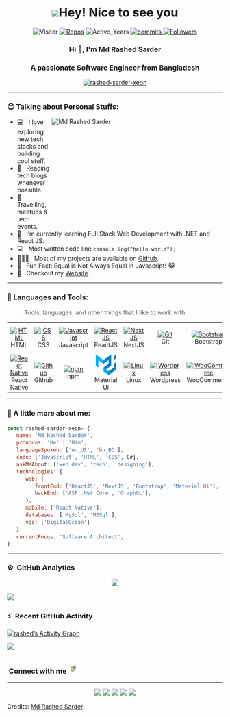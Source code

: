 <h1 align="center"> <img src="https://emojis.slackmojis.com/emojis/images/1531849430/4246/blob-sunglasses.gif?1531849430" width="30"/>Hey! Nice to see you </h1>

<p align="center"> 
     <img src="https://visitor-badge.laobi.icu/badge?page_id=rashed-sarder-xeon" alt="Visitor"/>
<!--     <img src="https://komarev.com/ghpvc/?username=rashed-sarder-xeon" alt="rashed-sarder-xeon"/>        -->
    <a href="https://github.com/rashed-sarder-xeon?tab=repositories" target="_blank"><img src="https://badges.pufler.dev/repos/rashed-sarder-xeon" alt="Repos"/></a> 
    <img src="https://badges.pufler.dev/years/rashed-sarder-xeon" alt="Active_Years"/>  
    <a href="https://github.com/rashed-sarder-xeon/rashed-sarder-xeon" target="_blank"><img src="https://badges.pufler.dev/commits/monthly/rashed-sarder-xeon" alt="commits"/>   
    <a href="https://github.com/rashed-sarder-xeon?tab=followers"><img alt="Followers" src="https://img.shields.io/github/followers/rashed-sarder-xeon?color=4C1&logo=github"></a>
<!--     <a href="https://github.com/rashed-sarder-xeon/rashed-sarder-xeon" target="_blank"><img alt="Profile_Update" src="https://img.shields.io/github/last-commit/rashed-sarder-xeon/rashed-sarder-xeon?label=Profile%20update&style=fflat-square"></a> -->
</p> 

<h3 align="center">Hi 👋, I'm Md Rashed Sarder</h3>
<h3 align="center">A passionate Software Engineer from Bangladesh</h3>

<!-- <p align="center"> <a href="https://github.com/ryo-ma/github-profile-trophy"><img src="https://github-profile-trophy.vercel.app/?username=rashed-sarder-xeon" alt="rashed-sarder-xeon" /></a> </p> -->

<p align="center"> <a href="https://github.com/ryo-ma/github-profile-trophy"><img src="https://github-profile-trophy.vercel.app/?username=rashed-sarder-xeon&theme=gruvbox" alt="rashed-sarder-xeon" /></a> </p>


---

### :blush: Talking about Personal Stuffs:

<img align="right" height="250" width="400" alt="Md Rashed Sarder" src="assets/profile.gif" />

-  💻 &nbsp; I love exploring new tech stacks and building cool stuff.
-  📰 &nbsp; Reading tech blogs whenever possible.
-  🍕 &nbsp; Travelling, meetups & tech events.
-  🚀 &nbsp; I’m currently learning Full Stack Web Development with .NET and React JS.
-  :computer: &nbsp; Most written code line `console.log("hello world");`
-  👨🏻‍💻 &nbsp; Most of my projects are available on [Github](https://github.com/rashed-sarder-xeon).
-  👾 &nbsp; Fun Fact: Equal is Not Always Equal in Javascript! 😹
-  📝 &nbsp; Checkout my [Website]( https://github.com/rashedsarder13).

---

### :dart: Languages and Tools:

> Tools, languages, and other things that I like to work with.

<table>
  <tr>
    <td align="center" width="96">
      <a href="#">
        <img src="https://upload.wikimedia.org/wikipedia/commons/6/61/HTML5_logo_and_wordmark.svg" width="48" height="48" alt="HTML" />
      </a>
      <br>HTML
    </td>
    <td align="center" width="96">
      <a href="#">
        <img src="https://upload.wikimedia.org/wikipedia/commons/d/d5/CSS3_logo_and_wordmark.svg" width="48" height="48" alt="CSS" />
      </a>
      <br>CSS
    </td>
    <td align="center" width="96">
      <a href="#">
        <img src="https://upload.wikimedia.org/wikipedia/commons/9/99/Unofficial_JavaScript_logo_2.svg" width="48" height="48" alt="Javascript" />
      </a>
      <br>Javascript
    </td>
    <td align="center" width="96">
      <a href="#">
        <img src="https://www.vectorlogo.zone/logos/reactjs/reactjs-icon.svg" width="48" height="48" alt="ReactJS" />
      </a>
      <br>ReactJS
    </td>
    <td align="center" width="96">
      <a href="#">
        <img src="https://upload.wikimedia.org/wikipedia/commons/8/8e/Nextjs-logo.svg" width="48" height="48" alt="NextJS" />
      </a>
      <br>NextJS
    </td>
    <td align="center" width="96">
      <a href="#">
        <img src="https://upload.wikimedia.org/wikipedia/commons/e/e0/Git-logo.svg" width="48" height="48" alt="Git" />
      </a>
      <br>Git
    </td>
    <td align="center" width="96">
      <a href="#" >
        <img src="https://upload.wikimedia.org/wikipedia/commons/b/b2/Bootstrap_logo.svg" width="48" height="48" alt="Bootstrap" />
      </a>
      <br>Bootstrap
    </td>
    <td align="center" width="96">
      <a href="#">
        <img src="https://www.vectorlogo.zone/logos/getpostman/getpostman-icon.svg" width="48" height="48" alt="Postman" />
      </a>
      <br>Postman
    </td>
    <td align="center" width="96">
      <a href="#">
        <img src="https://www.vectorlogo.zone/logos/graphql/graphql-icon.svg" width="48" height="48" alt="GraphQL" />
      </a>
      <br>GraphQL
    </td>
    <td align="center" width="96"> 
      <a href="#" >
        <img src="https://www.vectorlogo.zone/logos/typescriptlang/typescriptlang-icon.svg" width="48" height="48" alt="TypeScript" />
      </a>
      <br>TypeScript
    </td>
     <td align="center" width="96">
      <a href="#" >
        <img src="https://www.vectorlogo.zone/logos/dotnet/dotnet-icon.svg" width="48" height="48" alt="Microsoft .Net" />
      </a>
      <br>Microsoft .Net
    </td>
    </tr>
    <tr>
    <td align="center" width="96">
      <a href="#" >
        <img src="https://www.kindpng.com/picc/m/765-7652239_react-native-svg-logo-hd-png-download.png" width="48" height="48" alt="React Native" />
      </a>
      <br>React Native
    </td>
    <td align="center"  width="96">
      <a href="#">
        <img src="https://github.githubassets.com/images/modules/logos_page/Octocat.png" width="48" height="48" alt="Github" />
      </a>
      <br>Github
    </td>
    <td align="center"  width="96">
      <a href="#">
        <img src="https://upload.wikimedia.org/wikipedia/commons/d/db/Npm-logo.svg" width="48" height="48" alt="npm" />
      </a>
      <br>npm
    </td>
    <td align="center" width="96">
      <a href="#" >
        <img src="assets/mui.png" width="48" height="48" alt="Material Ui" />
      </a>
      <br>Material Ui
    </td>
    <td align="center" width="96">
      <a href="#" >
        <img src="https://upload.wikimedia.org/wikipedia/commons/3/35/Tux.svg" width="48" height="48" alt="Linux" />
      </a>
      <br>Linux
    </td>
    <td align="center" width="96">
      <a href="#" >
        <img src="https://www.vectorlogo.zone/logos/wordpress/wordpress-icon.svg" width="48" height="48" alt="Wordpress" />
      </a>
      <br>Wordpress
    </td>
    <td align="center" width="96">
      <a href="#" >
        <img src="https://img.icons8.com/color/480/000000/woocommerce.png" width="48" height="48" alt="WooCommerce" />
      </a>
      <br>WooCommerce
    </td>
     <td align="center" width="96">
      <a href="#" >
        <img src="https://www.vectorlogo.zone/logos/digitalocean/digitalocean-official.svg" width="48" height="48" alt="Digital Ocean" />
      </a>
      <br>Digital Ocean
    </td>
     <td align="center" width="96">
      <a href="#" >
        <img src="https://upload.wikimedia.org/wikipedia/commons/a/af/Adobe_Photoshop_CC_icon.svg" width="48" height="48" alt="Photoshop" />
      </a>
      <br>Photoshop
    </td>
    <td align="center" width="96">
      <a href="#" >
        <img src="https://www.vectorlogo.zone/logos/adobe_illustrator/adobe_illustrator-icon.svg" width="48" height="48" alt="Adobe Illustrator" />
      </a>
      <br>Adobe Illustrator
    </td>
    <td align="center" width="96">
      <a href="#" >
        <img src="https://upload.wikimedia.org/wikipedia/commons/thumb/c/c2/Adobe_XD_CC_icon.svg/120px-Adobe_XD_CC_icon.svg.png?20210729021535" width="48" height="48" alt="Adobe XD" />
      </a>
      <br>Adobe XD
    </td>
  </tr>
</table>

---

### :boy: A little more about me:

```javascript
const rashed-sarder-xeon= {
   name: 'Md Rashed Sarder',
   pronouns: 'He' | 'Him',
   languageSpoken: ['en_US', 'bn_BD'],
   code: ['Javascript', 'HTML', 'CSS', C#],
   askMeAbout: ['web dev', 'tech', 'designing'],
   technologies: {
      web: {
         frontEnd: ['ReactJS', 'NextJS', 'Bootstrap', 'Material Ui'],
         backEnd: ['ASP .Net Core', 'GraphQL'],
      },
      mobile: ['React Native'],
      databases: ['MySql', 'MSSql'],
      vps: ['DigitalOcean']
   },
   currentFocus: 'Software Architect',
};
```

---

### ⚙️ &nbsp;GitHub Analytics

<p align="center">
<a href="https://github.com/rashed-sarder-xeon">
  <img height="180em" src="https://github-readme-stats-eight-theta.vercel.app/api?username=rashed-sarder-xeon&show_icons=true&theme=algolia&include_all_commits=true&count_private=true"/>
<!--   <img height="180em" src="https://github-readme-stats-eight-theta.vercel.app/api/top-langs/?username=rashed-sarder-xeon&layout=compact&langs_count=8&theme=algolia"/> -->
</a>
</p>

<img src="https://user-images.githubusercontent.com/73097560/115834477-dbab4500-a447-11eb-908a-139a6edaec5c.gif"></a>

### ⚡ &nbsp;Recent GitHub Activity
  
<a href="https://github.com/rashed-sarder-xeon"><img alt="rashed’s Activity Graph" src="https://activity-graph.herokuapp.com/graph?username=rashed-sarder-xeon&custom_title=Rashed's%20Contribution%20Graph&theme=react-dark" /></a>
   
<img src="https://user-images.githubusercontent.com/73097560/115834477-dbab4500-a447-11eb-908a-139a6edaec5c.gif"></a>

 ### &nbsp;Connect with me<img src="assets/Handshake.gif" width="30px" height="30px">
 
 ---
 
 <p align="center">
<a href="https://github.com/rashedsarder13/"><img src="https://img.shields.io/badge/- https://github.com/rashedsarder13 -3423A6?style=flat&logo=Google-Chrome&logoColor=white"/></a>
<a href="https://www.linkedin.com/in/ rashed.sarder.13/"><img src="https://img.shields.io/badge/-Rashed%20Sarder-0077B5?style=flat&logo=Linkedin&logoColor=white"/></a>
<a href="mailto:rashedsarder13@gmail.com"><img src="https://img.shields.io/badge/- rashedsarder13@gmail.com -D14836?style=flat&logo=Gmail&logoColor=white"/></a>
<a href="https://www.instagram.com/ rashed.sarder.13/"><img src="https://img.shields.io/badge/-@rashed.sarder.13-E4405F?style=flat&logo=Instagram&logoColor=white"/></a>
<a href="https://www.facebook.com/ rashed.sarder.13/"><img src="https://img.shields.io/badge/-@ rashed.sarder.13 -1877F2?style=flat&logo=Facebook&logoColor=white"/></a>
</p>

Credits: [Md Rashed Sarder](https://github.com/rashed-sarder-xeon)
 
<!-- <div align="center">
<h2> Connect with me<a href="https://gifyu.com/image/Zy2f"><img src="assets/Handshake.gif" width="28px" height="28px"></a></h2> 
<p align="center">
    <a href="https://www.linkedin.com/in/rashed.sarder.13/" target="_blank"><img alt="LinkedIn" width="25px" src="https://www.vectorlogo.zone/logos/linkedin/linkedin-icon.svg"></a>
    <a href="https://www.instagram.com/ rashed.sarder.13/" target="_blank"><img alt="Instagram" width="25px" src="https://www.vectorlogo.zone/logos/instagram/instagram-icon.svg"></a>
    <a href="https://www.facebook.com/ rashed.sarder.13/" target="_blank"><img alt="Facebook" width="25px" src="https://www.vectorlogo.zone/logos/facebook/facebook-official.svg"></a>
    <a href="mailto:rashedsarder13@gmail.com" target="_blank"><img alt="Gmail" width="25px" src="https://www.vectorlogo.zone/logos/gmail/gmail-icon.svg"></a> 
</p>
</div> -->
